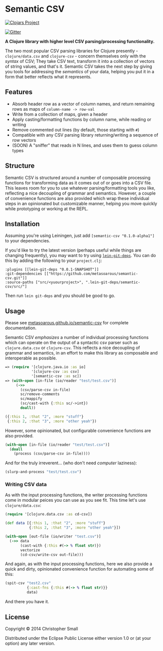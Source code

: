 # Semantic CSV

[![Clojars Project](http://clojars.org/semantic-csv/latest-version.svg)](http://clojars.org/semantic-csv)

[![Gitter](https://badges.gitter.im/Join%20Chat.svg)](https://gitter.im/metasoarous/semantic-csv?utm_source=badge&utm_medium=badge&utm_campaign=pr-badge&utm_content=badge)

**A Clojure library with higher level CSV parsing/processing functionality.**

The two most popular CSV parsing libraries for Clojure presently - `clojure/data.csv` and `clojure-csv` -
concern themselves only with the _syntax_ of CSV;
They take CSV text, transform it into a collection of vectors of string values, and that's it.
Semantic CSV takes the next step by giving you tools for addressing the _semantics_ of your data, helping
you put it in a form that better reflects what it represents.

## Features

* Absorb header row as a vector of column names, and return remaining rows as maps of `column-name -> row-val`
* Write from a collection of maps, given a header
* Apply casting/formatting functions by column name, while reading or writing
* Remove commented out lines (by default, those starting with `#`)
* Compatible with any CSV parsing library returning/writing a sequence of row vectors
* (SOON) A "sniffer" that reads in N lines, and uses them to guess column types

## Structure

Semantic CSV is structured around a number of composable processing functions for transforming data as it
comes out of or goes into a CSV file.
This leaves room for you to use whatever parsing/formatting tools you like, reflecting a nice decoupling
of grammar and semantics.
However, a couple of convenience functions are also provided which wrap these individual steps
in an opinionated but customizable manner, helping you move quickly while prototyping or working at the
REPL.


## Installation

Assuming you're using Leiningen, just add `[semantic-csv "0.1.0-alpha1"]` to your dependencies.

If you'd like to try the latest version (perhaps useful while things are changing frequently), you may want to try using [`lein-git-deps`](https://github.com/tobyhede/lein-git-deps).
You can do this by adding the following to your `project.clj`:

    :plugins [[lein-git-deps "0.0.1-SNAPSHOT"]]
    :git-dependencies [["https://github.com/metasoarous/semantic-csv.git"]]
    :source-paths ["src/<yuourproject>", ".lein-git-deps/semantic-csv/src/"]

Then run `lein git-deps` and you should be good to go.

## Usage

Please see [metasoarous.github.io/semantic-csv](http://metasoarous.github.io/semantic-csv) for complete documentation.

Semantic CSV _emphasizes_ a number of individual processing functions which can operate on the output of a syntactic csv parser such as `clojure.data.csv` or `clojure-csv`.
This reflects a nice decoupling of grammar and semantics, in an effort to make this library as composable and interoperable as possible.

```clojure
=> (require '[clojure.java.io :as io]
            '[clojure-csv :as csv]
            '[semantic-csv :as sc])
=> (with-open [in-file (io/reader "test/test.csv")]
     (->>
       (csv/parse-csv in-file)
       sc/remove-comments
       sc/mappify
       (sc/cast-with {:this sc/->int})
       doall))

({:this 1, :that "2", :more "stuff"}
 {:this 2, :that "3", :more "other yeah"})
```

However, some opinionated, but configurable convenience functions are also provided.

```clojure
(with-open [in-file (io/reader "test/test.csv")]
  (doall
    (process (csv/parse-csv in-file))))
```
And for the truly irreverent... (who don't need _computer_ laziness):

```clojure
(slurp-and-process "test/test.csv")
```
### Writing CSV data

As with the input processing functions, the writer processing functions come in modular peices you can use as you see fit.
This time let's use `clojure/data.csv`:

```clojure
(require '[clojure.data.csv :as cd-csv])

(def data [{:this 1, :that "2", :more "stuff"}
           {:this 2, :that "3", :more "other yeah"}])

(with-open [out-file (io/writer "test.csv")]
  (->> data
       (cast-with {:this #(-> % float str)})
       vectorize
       (cd-csv/write-csv out-file)))
```

And again, as with the input processing functions, here we also provide a quick and dirty, opinionated convenience function for automating some of this:

```clojure
(spit-csv "test2.csv"
          {:cast-fns {:this #(-> % float str)}}
          data)
```

And there you have it.


## License

Copyright © 2014 Christopher Small

Distributed under the Eclipse Public License either version 1.0 or (at
your option) any later version.

